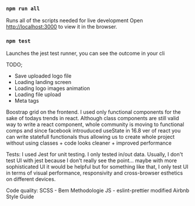 ### `npm run all`

Runs all of the scripts needed for live development
Open [http://localhost:3000](http://localhost:3000) to view it in the browser.


### `npm test`

Launches the jest test runner, you can see the outcome in your cli



TODO;
-  Save uploaded logo file
-  Loading landing screen
-  Loading logo images animation
-  Loading file upload
-  Meta tags


Boostrap grid on the frontend.
I used only functional components for the sake of todays trends in react.
Although class components are still valid way to write a react component,
whole community is moving to functional comps and since facebook introuduced
useState in 16.8 ver of react you can write statefull functionals thus allowing us
to create whole project without using classes + code looks cleaner + improved performance


Tests:
I used Jest for unit testing. I only tested in/out data. Usually, I don't test UI with jest because
I don't really see the point... maybe with more sophisticated UI it would be helpful but for something
like that, I only test UI in terms of visual performance, responsivity and cross-browser esthetics on different
devices.


Code quality:
  SCSS - Bem Methodologie
  JS - eslint-prettier modified Airbnb Style Guide
